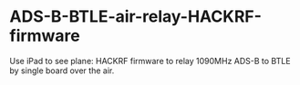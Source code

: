 # ADS-B-BTLE-air-relay-HACKRF-firmware
Use iPad to see plane: HACKRF firmware to relay 1090MHz ADS-B to BTLE by single board over the air.
